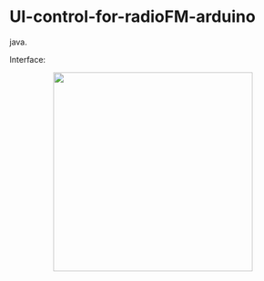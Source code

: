 # UI-control-for-radioFM-arduino
java.

Interface:
<p align="center">
  <img src="1.png" width="350"/>
</p>

